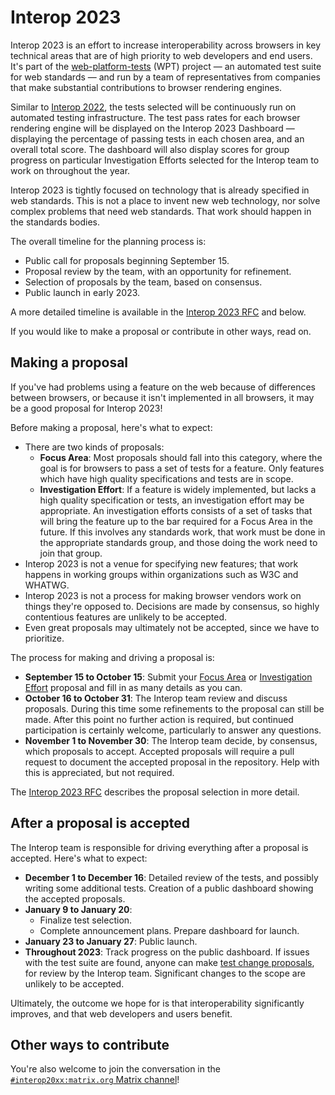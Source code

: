 # Interop 2023

Interop 2023 is an effort to increase interoperability across browsers in key technical areas that are of high priority to web developers and end users. It's part of the [web-platform-tests](https://github.com/web-platform-tests/wpt) (WPT) project — an automated test suite for web standards — and run by a team of representatives from companies that make substantial contributions to browser rendering engines.

Similar to [Interop 2022](https://wpt.fyi/interop-2022), the tests selected will be continuously run on automated testing infrastructure. The test pass rates for each browser rendering engine will be displayed on the Interop 2023 Dashboard — displaying the percentage of passing tests in each chosen area, and an overall total score. The dashboard will also display scores for group progress on particular Investigation Efforts selected for the Interop team to work on throughout the year.

Interop 2023 is tightly focused on technology that is already specified in web standards. This is not a place to invent new web technology, nor solve complex problems that need web standards. That work should happen in the standards bodies. 

The overall timeline for the planning process is:

- Public call for proposals beginning September 15.
- Proposal review by the team, with an opportunity for refinement.
- Selection of proposals by the team, based on consensus.
- Public launch in early 2023.

A more detailed timeline is available in the [Interop 2023 RFC](https://github.com/web-platform-tests/rfcs/blob/master/rfcs/interop_2023.md) and below.

If you would like to make a proposal or contribute in other ways, read on.

## Making a proposal

If you've had problems using a feature on the web because of differences between browsers, or because it isn't implemented in all browsers, it may be a good proposal for Interop 2023!

Before making a proposal, here's what to expect:

- There are two kinds of proposals:
  - **Focus Area**: Most proposals should fall into this category, where the goal is for browsers to pass a set of tests for a feature. Only features which have high quality specifications and tests are in scope.
  - **Investigation Effort**: If a feature is widely implemented, but lacks a high quality specification or tests, an investigation effort may be appropriate. An investigation efforts consists of a set of tasks that will bring the feature up to the bar required for a Focus Area in the future. If this involves any standards work, that work must be done in the appropriate standards group, and those doing the work need to join that group.
- Interop 2023 is not a venue for specifying new features; that work happens in working groups within organizations such as W3C and WHATWG.
- Interop 2023 is not a process for making browser vendors work on things they're opposed to. Decisions are made by consensus, so highly contentious features are unlikely to be accepted.
- Even great proposals may ultimately not be accepted, since we have to prioritize.

The process for making and driving a proposal is:

- **September 15 to October 15**: Submit your [Focus Area](https://github.com/web-platform-tests/interop/issues/new?template=focus-area-proposal.yml) or [Investigation Effort](https://github.com/web-platform-tests/interop/issues/new?template=investigation-effort-proposal.yml) proposal and fill in as many details as you can.
- **October 16 to October 31**: The Interop team review and discuss proposals. During this time some refinements to the proposal can still be made. After this point no further action is required, but continued participation is certainly welcome, particularly to answer any questions.
- **November 1 to November 30**: The Interop team decide, by consensus, which proposals to accept. Accepted proposals will require a pull request to document the accepted proposal in the repository. Help with this is appreciated, but not required.

The [Interop 2023 RFC]([https://github.com/web-platform-tests/rfcs/blob/master/rfcs/interop_2023.md](https://github.com/web-platform-tests/rfcs/blob/master/rfcs/interop_2023.md#proposal-selection)) describes the proposal selection in more detail.

## After a proposal is accepted

The Interop team is responsible for driving everything after a proposal is accepted. Here's what to expect:

- **December 1 to December 16**: Detailed review of the tests, and possibly writing some additional tests. Creation  of a public dashboard showing the accepted proposals.
- **January 9 to January 20**:
  - Finalize test selection.
  - Complete announcement plans. Prepare dashboard for launch.
- **January 23 to January 27**: Public launch.
- **Throughout 2023**: Track progress on the public dashboard. If issues with the test suite are found, anyone can make [test change proposals](https://github.com/web-platform-tests/interop/issues/new?template=test-change-proposal.yml), for review by the Interop team. Significant changes to the scope are unlikely to be accepted.

Ultimately, the outcome we hope for is that interoperability significantly improves, and that web developers and users benefit.

## Other ways to contribute

You're also welcome to join the conversation in the [`#interop20xx:matrix.org` Matrix channel](https://app.element.io/#/room/#interop2022:matrix.org)!

